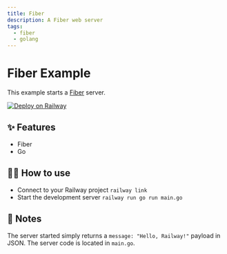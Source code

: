 ```yaml
---
title: Fiber
description: A Fiber web server
tags:
  - fiber
  - golang
---
```


# Fiber Example

This example starts a [Fiber](https://gofiber.io/) server.

[![Deploy on Railway](https://railway.app/button.svg)](https://railway.app/new/template/7di0JR)

## ✨ Features

- Fiber
- Go

## 💁‍♀️ How to use

- Connect to your Railway project `railway link`
- Start the development server `railway run go run main.go`

## 📝 Notes

The server started simply returns a `message: "Hello, Railway!"` payload in JSON. The server code is located in `main.go`.
